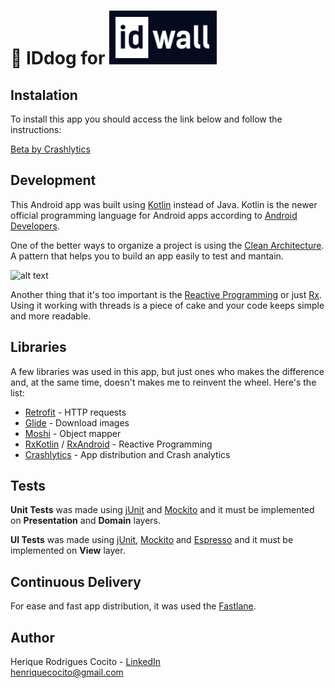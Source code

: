 # 🤖 IDdog for ![alt text](idwall.png "IDwall") 

## Instalation
To install this app you should access the link below and follow the instructions:

[Beta by Crashlytics](https://betas.to/yiNduEzF)

## Development
This Android app was built using [Kotlin](https://kotlinlang.org/) instead of Java. Kotlin is the newer official programming language for Android apps according to [Android Developers](https://developer.android.com/kotlin/).

One of the better ways to organize a project is using the [Clean Architecture](https://medium.com/@dmilicic/a-detailed-guide-on-developing-android-apps-using-the-clean-architecture-pattern-d38d71e94029). A pattern that helps you to build an app easily to test and mantain.

![alt text](https://raw.githubusercontent.com/bufferapp/android-clean-architecture-boilerplate/master/art/architecture.png "Clean Architecture")

Another thing that it's too important is the [Reactive Programming](https://en.wikipedia.org/wiki/Reactive_programming) or just [Rx](http://reactivex.io/). Using it working with threads is a piece of cake and your code keeps simple and more readable.

## Libraries
A few libraries was used in this app, but just ones who makes the difference and, at the same time, doesn't makes me to reinvent the wheel. Here's the list:

* [Retrofit](http://square.github.io/retrofit/) - HTTP requests
* [Glide](https://github.com/bumptech/glide) - Download images
* [Moshi](https://github.com/square/moshi) - Object mapper
* [RxKotlin](https://github.com/ReactiveX/RxKotlin) / [RxAndroid](https://github.com/ReactiveX/RxAndroid) - Reactive Programming
* [Crashlytics](https://fabric.io/kits/android/crashlytics) - App distribution and Crash analytics

## Tests
**Unit Tests** was made using [jUnit](https://junit.org/junit4/) and [Mockito](http://site.mockito.org/) and it must be implemented on **Presentation** and **Domain** layers.

**UI Tests** was made using [jUnit](https://junit.org/junit4/), [Mockito](http://site.mockito.org/) and [Espresso](https://developer.android.com/training/testing/espresso/) and it must be implemented on **View** layer.

## Continuous Delivery
For ease and fast app distribution, it was used the [Fastlane](https://fastlane.tools/).

## Author
Herique Rodrigues Cocito - [LinkedIn](https://linkedin.com/in/henriquecocito)  
[henriquecocito@gmail.com](mailto:henriquecocito@gmail.com)  